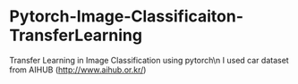 # Pytorch-Image-Classificaiton-TransferLearning
 Transfer Learning in Image Classification using pytorch\n
 I used car dataset from AIHUB (http://www.aihub.or.kr/)

